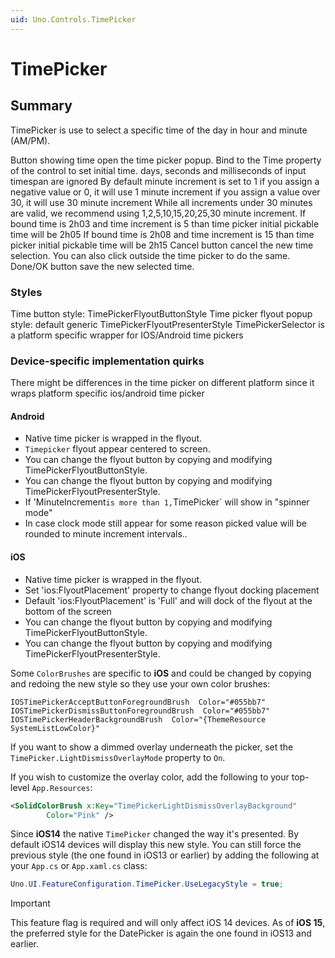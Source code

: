 ```yaml
---
uid: Uno.Controls.TimePicker
---
```


# TimePicker

## Summary

TimePicker is use to select a specific time of the day in hour and minute (AM/PM).

Button showing time open the time picker popup.
Bind to the Time property of the control to set initial time.
days, seconds and milliseconds of input timespan are ignored
By default minute increment is set to 1
if you assign a negative value or 0, it will use 1 minute increment
if you assign a value over 30, it will use 30 minute increment
While all increments under 30 minutes are valid, we recommend using 1,2,5,10,15,20,25,30 minute increment.
If bound time is 2h03 and time increment is 5 than time picker initial pickable time will be 2h05
If bound time is 2h08 and time increment is 15 than time picker initial pickable time will be 2h15
Cancel button cancel the new time selection. You can also click outside the time picker to do the same.
Done/OK button save the new selected time.

### Styles

Time button style: TimePickerFlyoutButtonStyle
Time picker flyout popup style: default generic TimePickerFlyoutPresenterStyle
TimePickerSelector is a platform specific wrapper for IOS/Android time pickers

### Device-specific implementation quirks

There might be differences in the time picker on different platform since it wraps platform specific ios/android time picker

#### Android

- Native time picker is wrapped in the flyout.
- `Timepicker` flyout appear centered to screen.
- You can change the flyout button by copying and modifying TimePickerFlyoutButtonStyle.
- You can change the flyout button by copying and modifying TimePickerFlyoutPresenterStyle.
- If 'MinuteIncrement` is more than 1, `TimePicker` will show in "spinner mode"
- In case clock mode still appear for some reason picked value will be rounded to minute increment intervals..

#### iOS

- Native time picker is wrapped in the flyout.
- Set 'ios:FlyoutPlacement' property to change flyout docking placement
- Default 'ios:FlyoutPlacement' is 'Full' and will dock of the flyout at the bottom of the screen
- You can change the flyout button by copying and modifying TimePickerFlyoutButtonStyle.
- You can change the flyout button by copying and modifying TimePickerFlyoutPresenterStyle.

Some `ColorBrushes` are specific to **iOS** and could be changed by copying and redoing the new style so they use your own color brushes:

```
IOSTimePickerAcceptButtonForegroundBrush  Color="#055bb7"
IOSTimePickerDismissButtonForegroundBrush  Color="#055bb7"
IOSTimePickerHeaderBackgroundBrush  Color="{ThemeResource SystemListLowColor}"
```

If you want to show a dimmed overlay underneath the picker, set the `TimePicker.LightDismissOverlayMode` property to `On`.

If you wish to customize the overlay color, add the following to your top-level `App.Resources`:

```xml
<SolidColorBrush x:Key="TimePickerLightDismissOverlayBackground"
        Color="Pink" />
```

Since **iOS14** the native `TimePicker` changed the way it's presented. By default iOS14 devices will display this new style.  You can still force the previous style (the one found in iOS13 or earlier) by adding the following at your `App.cs` or `App.xaml.cs` class:

```csharp
Uno.UI.FeatureConfiguration.TimePicker.UseLegacyStyle = true;
```

> [!IMPORTANT]
> This feature flag is required and will only affect iOS 14 devices. As of **iOS 15**, the preferred style for the DatePicker is again the one found in iOS13 and earlier.

